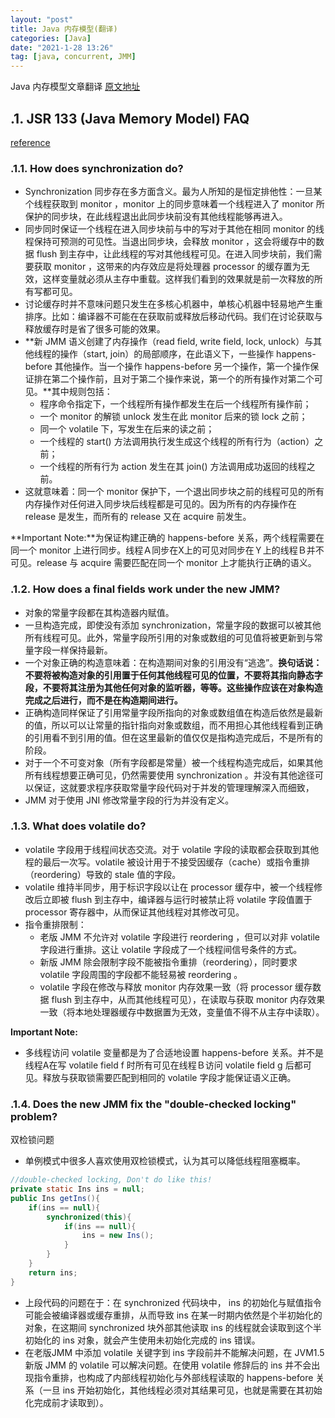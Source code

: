 ```yaml
---
layout: "post"
title: Java 内存模型(翻译)
categories: [Java]
date: "2021-1-28 13:26"
tag: [java, concurrent, JMM]
---
```


Java 内存模型文章翻译 [原文地址](http://www.cs.umd.edu/~pugh/java/memoryModel/)
<!--more-->
## .1. JSR 133 (Java Memory Model) FAQ

[reference](http://www.cs.umd.edu/~pugh/java/memoryModel/jsr-133-faq.html)

### .1.1. How does synchronization do?

- Synchronization 同步存在多方面含义。最为人所知的是恒定排他性：一旦某个线程获取到 monitor ，monitor 上的同步意味着一个线程进入了 monitor 所保护的同步块，在此线程退出此同步块前没有其他线程能够再进入。
- 同步同时保证一个线程在进入同步块前与中的写对于其他在相同 monitor 的线程保持可预测的可见性。当退出同步块，会释放 monitor ，这会将缓存中的数据 flush 到主存中，让此线程的写对其他线程可见。在进入同步块前，我们需要获取 monitor ，这带来的内存效应是将处理器 processor 的缓存置为无效，这样变量就必须从主存中重载。这样我们看到的效果就是前一次释放的所有写都可见。
- 讨论缓存时并不意味问题只发生在多核心机器中，单核心机器中轻易地产生重排序。比如：编译器不可能在在获取前或释放后移动代码。我们在讨论获取与释放缓存时是省了很多可能的效果。
- **新 JMM 语义创建了内存操作（read field, write field, lock, unlock）与其他线程的操作（start, join）的局部顺序，在此语义下，一些操作 happens-before 其他操作。当一个操作 happens-before 另一个操作，第一个操作保证排在第二个操作前，且对于第二个操作来说，第一个的所有操作对第二个可见。**其中规则包括：
    - 程序命令指定下，一个线程所有操作都发生在后一个线程所有操作前；
    - 一个 monitor 的解锁 unlock 发生在此 monitor 后来的锁 lock 之前；
    - 同一个 volatile 下，写发生在后来的读之前；
    - 一个线程的 start() 方法调用执行发生成这个线程的所有行为（action）之前；
    - 一个线程的所有行为 action 发生在其 join() 方法调用成功返回的线程之前。
- 这就意味着：同一个 monitor 保护下，一个退出同步块之前的线程可见的所有内存操作对任何进入同步块后线程都是可见的。因为所有的内存操作在 release 是发生，而所有的 release 又在 acquire 前发生。

**Important Note:**为保证构建正确的 happens-before 关系，两个线程需要在同一个 monitor 上进行同步。线程Ａ同步在X上的可见对同步在Ｙ上的线程Ｂ并不可见。release 与 acquire 需要匹配在同一个 monitor 上才能执行正确的语义。

### .1.2. How does a final fields work under the new JMM?

- 对象的常量字段都在其构造器内赋值。
- 一旦构造完成，即使没有添加 synchronization，常量字段的数据可以被其他所有线程可见。此外，常量字段所引用的对象或数组的可见值将被更新到与常量字段一样保持最新。
- 一个对象正确的构造意味着：在构造期间对象的引用没有“逃逸”。**换句话说：不要将被构造对象的引用置于任何其他线程可见的位置，不要将其指向静态字段，不要将其注册为其他任何对象的监听器，等等。这些操作应该在对象构造完成之后进行，而不是在构造期间进行。**
- 正确构造同样保证了引用常量字段所指向的对象或数组值在构造后依然是最新的值，所以可以让常量的指针指向对象或数组，而不用担心其他线程看到正确的引用看不到引用的值。但在这里最新的值仅仅是指构造完成后，不是所有的阶段。
- 对于一个不可变对象（所有字段都是常量）被一个线程构造完成后，如果其他所有线程想要正确可见，仍然需要使用 synchronization 。并没有其他途径可以保证，这就要求程序获取常量字段代码对于并发的管理理解深入而细致，
- JMM 对于使用 JNI 修改常量字段的行为并没有定义。

### .1.3. What does volatile do?

- volatile 字段用于线程间状态交流。对于 volatile 字段的读取都会获取到其他程的最后一次写。volatile 被设计用于不接受因缓存（cache）或指令重排（reordering）导致的 stale 值的字段。
- volatile 维持半同步，用于标识字段以让在 processor 缓存中，被一个线程修改后立即被 flush 到主存中，编译器与运行时被禁止将 volatile 字段值置于 processor 寄存器中，从而保证其他线程对其修改可见。
- 指令重排限制：
    - 老版 JMM 不允许对 volatile 字段进行 reordering ，但可以对非 volatile 字段进行重排。这让 volatile 字段成了一个线程间信号条件的方式。
    - 新版 JMM 除会限制字段不能被指令重排（reordering），同时要求 volatile 字段周围的字段都不能轻易被 reordering 。
    - volatile 字段在修改与释放 monitor 内存效果一致（将 processor 缓存数据 flush 到主存中，从而其他线程可见），在读取与获取 monitor 内存效果一致（将本地处理器缓存中数据置为无效，变量值不得不从主存中读取）。

**Important Note:**

- 多线程访问 volatile 变量都是为了合适地设置 happens-before 关系。并不是线程A在写 volatile field f 时所有可见在线程Ｂ访问 volatile field g 后都可见。释放与获取锁需要匹配到相同的 volatile 字段才能保证语义正确。

### .1.4. Does the new JMM fix the "double-checked locking" problem?

双检锁问题

- 单例模式中很多人喜欢使用双检锁模式，认为其可以降低线程阻塞概率。

```java
//double-checked locking, Don't do like this!
private static Ins ins = null;
public Ins getIns(){
    if(ins == null){
        synchronized(this){
            if(ins == null){
                ins = new Ins();
            }
        }
    }
    return ins;
}
```

- 上段代码的问题在于：在 synchronized 代码块中， ins 的初始化与赋值指令可能会被编译器或缓存重排，从而导致 ins 在某一时期内依然是个半初始化的对象，在这期间 synchronized 块外部其他读取 ins 的线程就会读取到这个半初始化的 ins 对象，就会产生使用未初始化完成的 ins 错误。
- 在老版JMM 中添加 volatile 关键字到 ins 字段前并不能解决问题，在 JVM1.5 新版 JMM 的 volatile 可以解决问题。在使用 volatile 修辞后的 ins 并不会出现指令重排，也构成了内部线程初始化与外部线程读取的 happens-before 关系（一旦 ins 开始初始化，其他线程必须对其结果可见，也就是需要在其初始化完成前才读取到）。
